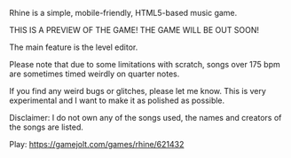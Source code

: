 Rhine is a simple, mobile-friendly, HTML5-based music game.

THIS IS A PREVIEW OF THE GAME! THE GAME WILL BE OUT SOON!

The main feature is the level editor.

Please note that due to some limitations with scratch, songs over 175 bpm are sometimes timed weirdly on quarter notes.

If you find any weird bugs or glitches, please let me know. This is very experimental and I want to make it as polished as possible.

Disclaimer: I do not own any of the songs used, the names and creators of the songs are listed.

Play: https://gamejolt.com/games/rhine/621432

